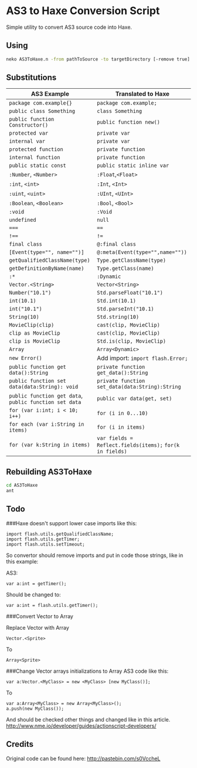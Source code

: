 ﻿AS3 to Haxe Conversion Script
======================================

Simple utility to convert AS3 source code into Haxe.

Using
------

```bash
neko AS3ToHaxe.n -from pathToSource -to targetDirectory [-remove true]
```

Substitutions
--------------------

| AS3 Example                    | Translated to Haxe           |
|--------------------------------|------------------------------|
| `package com.example{}`        | `package com.example;`       |
| `public class Something`       | `class Something`            |
| `public function Constructor()`| `public function new()`      |
| `protected var`                | `private var`                |
| `internal var`                 | `private var `               |
| `protected function`           | `private function`           |
| `internal function`            | `private function `          |
| `public static const`          | `public static inline var`   |
| `:Number`, `<Number>`          | `:Float`,`<Float>`           |
| `:int`, `<int>`                | `:Int`, `<Int>`              |
| `:uint`, `<uint>`              | `:UInt`, `<UInt>`            |
| `:Boolean`, `<Boolean>`        | `:Bool`, `<Bool>`            |
| `:void`                        | `:Void`                      |
| `undefined`                    | `null`                       |
| `===`                          | `==`                         |
| `!==`                          | `!=`                         |
| `final class`                  | `@:final class`              |
| `[Event(type="", name="")]`    | `@:meta(Event(type="",name=""))` |
| `getQualifiedClassName(type)`  | `Type.getClassName(type)`    |
| `getDefinitionByName(name)`    | `Type.getClass(name)`        |
| `:*`                           | `:Dynamic`                   |
| `Vector.<String>`              | `Vector<String>`             |
| `Number("10.1")`               | `Std.parseFloat("10.1")`     |
| `int(10.1)`                    | `Std.int(10.1)`              |
| `int("10.1")`                  | `Std.parseInt("10.1)`        |
| `String(10)`                   | `Std.string(10)`             |
| `MovieClip(clip)`              | `cast(clip, MovieClip)`      |
| `clip as MovieClip`            | `cast(clip, MovieClip)`      |
| `clip is MovieClip`            | `Std.is(clip, MovieClip)`    |
| `Array`                        | `Array<Dynamic>`             |
| `new Error()`                  | Add import: `import flash.Error;`   |
| `public function get data():String` | `private function get_data():String` |
| `public function set data(data:String): void` | `private function set_data(data:String):String` |
| `public function get data`, `public function set data` | `public var data(get, set)` |
| `for (var i:int; i < 10; i++)` | `for (i in 0...10)`          |
| `for each (var i:String in items)` | `for (i in items)`       |
| `for (var k:String in items)`  | `var fields = Reflect.fields(items);` `for(k in fields)`


Rebuilding AS3ToHaxe
--------------------

```bash
cd AS3ToHaxe
ant
```

Todo
----

###Haxe doesn't support lower case imports like this:
```as3
import flash.utils.getQualifiedClassName;
import flash.utils.getTimer;
import flash.utils.setTimeout;
```  
So convertor should remove imports and put in code those strings, like in this example:

AS3:
```as3
var a:int = getTimer();
``` 
Should be changed to:
```
var a:int = flash.utils.getTimer();
```

###Convert Vector to Array

Replace Vector with Array
```as3
Vector.<Sprite>
```   
To
```
Array<Sprite>
```

###Change Vector arrays initializations to Array
AS3 code like this:
```as3
var a:Vector.<MyClass> = new <MyClass> [new MyClass()];
```	
To
```
var a:Array<MyClass> = new Array<MyClass>();
a.push(new MyClass());
```

And should be checked other things and changed like in this article.
http://www.nme.io/developer/guides/actionscript-developers/

Credits
-------
Original code can be found here: 
http://pastebin.com/s0VccheL